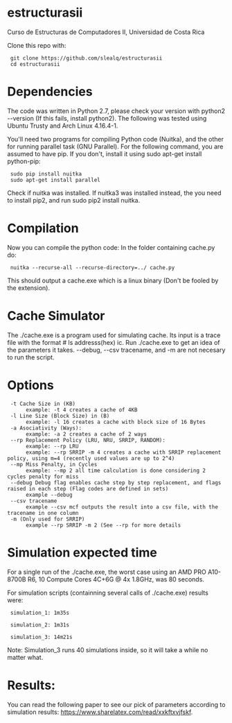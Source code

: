 # estructurasii
Curso de Estructuras de Computadores II, Universidad de Costa Rica

Clone this repo with:

     git clone https://github.com/slealq/estructurasii
     cd estructurasii

# Dependencies
The code was written in Python 2.7, please check your version with python2 --version (If this fails, install python2). The following was tested using Ubuntu Trusty and Arch Linux 4.16.4-1.

You'll need two programs for compiling Python code (Nuitka), and the other for running parallel task (GNU Parallel). For the following command, you are assumed to have pip. If you don't, install it using sudo apt-get install python-pip:

     sudo pip install nuitka
     sudo apt-get install parallel
 
Check if nuitka was installed. If nuitka3 was installed instead, the you need to install pip2, and run sudo pip2 install nuitka.

# Compilation
Now you can compile the python code: In the folder containing cache.py do: 

     nuitka --recurse-all --recurse-directory=../ cache.py
     
This should output a cache.exe which is a linux binary (Don't be fooled by the extension). 

# Cache Simulator
The ./cache.exe is a program used for simulating cache. Its input is a trace file with the format # ls addresss(hex) ic. Run ./cache.exe to get an idea of the parameters it takes. --debug, --csv tracename, and -m are not necesary to run the script. 

# Options 
     -t Cache Size in (KB)
          example: -t 4 creates a cache of 4KB
     -l Line Size (Block Size) in (B)
          example: -l 16 creates a cache with block size of 16 Bytes
     -a Asociativity (Ways): 
          example: -a 2 creates a cache of 2 ways
     --rp Replacement Policy (LRU, NRU, SRRIP, RANDOM):
          example: --rp LRU
          example: --rp SRRIP -m 4 creates a cache with SRRIP replacement policy, using m=4 (recently used values are up to 2^4)
     --mp Miss Penalty, in Cycles
          example: --mp 2 all time calculation is done considering 2 cycles penalty for miss
     --debug Debug flag enables cache step by step replacement, and flags raised in each step (Flag codes are defined in sets)
          example --debug
     --csv tracename 
          example --csv mcf outputs the result into a csv file, with the tracename in one column
     -m (Only used for SRRIP)
          example --rp SRRIP -m 2 (See --rp for more details

# Simulation expected time
For a single run of the ./cache.exe, the worst case using an AMD PRO A10-8700B R6, 10 Compute Cores 4C+6G @ 4x 1.8GHz, was 80 seconds.

For simulation scripts (containning several calls of ./cache.exe) results were:

     simulation_1: 1m35s
     
     simulation_2: 1m31s
     
     simulation_3: 14m21s
     
Note: Simulation_3 runs 40 simulations inside, so it will take a while no matter what.

# Results: 
You can read the following paper to see our pick of parameters according to simulation results: https://www.sharelatex.com/read/xxkftxvjfskf. 
